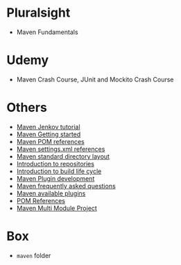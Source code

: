 # Pluralsight
* Maven Fundamentals

# Udemy
* Maven Crash Course, JUnit and Mockito Crash Course

# Others
* [Maven Jenkov tutorial](http://tutorials.jenkov.com/maven/maven-tutorial.html)
* [Maven Getting started](http://maven.apache.org/guides/getting-started/index.html#How_do_I_use_plugins)
* [Maven POM references](http://maven.apache.org/pom.html)
* [Maven settings.xml references](http://maven.apache.org/settings.html)
* [Maven standard directory layout](http://maven.apache.org/guides/introduction/introduction-to-the-standard-directory-layout.html)
* [Introduction to repositories](http://maven.apache.org/guides/introduction/introduction-to-repositories.html)
* [Introduction to build life cycle](http://maven.apache.org/guides/introduction/introduction-to-the-lifecycle.html)
* [Maven Plugin development](http://maven.apache.org/plugin-developers/index.html)
* [Maven frequently asked questions](https://maven.apache.org/general.html)
* [Maven available plugins](https://maven.apache.org/plugins/index.html)
* [POM References](http://maven.apache.org/pom.html)
* [Maven Multi Module Project](https://www.baeldung.com/maven-multi-module)

# Box
* `maven` folder
